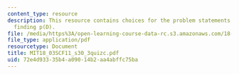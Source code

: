 ```yaml
---
content_type: resource
description: This resource contains choices for the problem statements related to
  finding p(D).
file: /media/https%3A/open-learning-course-data-rc.s3.amazonaws.com/18-03sc-differential-equations-fall-2011/72e4d93335b4a09014b2aa4abffc75ba_MIT18_03SCF11_s30_3quizc.pdf
file_type: application/pdf
resourcetype: Document
title: MIT18_03SCF11_s30_3quizc.pdf
uid: 72e4d933-35b4-a090-14b2-aa4abffc75ba
---
```

